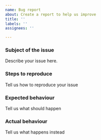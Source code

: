 ```yaml
---
name: Bug report
about: Create a report to help us improve
title: ''
labels: ''
assignees: ''

---
```


### Subject of the issue
Describe your issue here.

### Steps to reproduce
Tell us how to reproduce your issue

### Expected behaviour
Tell us what should happen

### Actual behaviour
Tell us what happens instead
